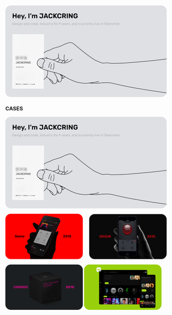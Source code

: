 <p>
  &nbsp;
  <a href="https://www.jackcring.com"><img src="./images/hey9.png" alt="显示不了图片？开一下 VPN 吧🛫"></a>
</p>

### CASES

<p>
  <a href="https://lv.ulikecam.com/"><img src="./images/P0.png" alt="剪映专业版-轻而易剪，上演大幕 (Capcut Pro)"></a>
</p>

<p>
  <a href="https://www.behance.net/gallery/45972843/CLass-A-music-app-demo"><img src="./images/P1.png" width=48% alt="一个概念的音乐播放器"></a>
  &nbsp;&nbsp;&nbsp;
  <a href="https://www.behance.net/gallery/46003661/Origin-Safety-your-phone-Dark-UI"><img src="./images/P2.png" width=48% alt="一个写实的 UI 项目"></a>
</p>
<p>
  <a href="https://www.behance.net/gallery/81920665/CODGOD-VIS-Born-of-Win-the-Game"><img src="./images/P3.png" width=48% alt="一个 VIS 项目"></a>
  <a href="https://www.r3play.app"><img src="./images/P5.png" width=48% alt="www.r3play.app"></a>

</p>
